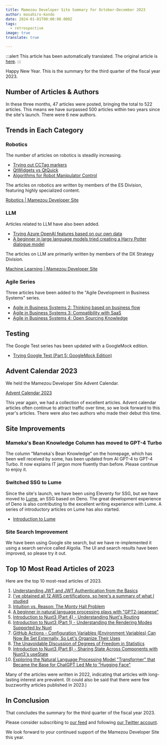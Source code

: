 ```yaml
---
title: Mamezou Developer Site Summary for October-December 2023
author: masahiro-kondo
date: 2024-01-01T00:00:00.000Z
tags:
  - retrospective
image: true
translate: true

---
```


:::alert
This article has been automatically translated.
The original article is [here](https://developer.mamezou-tech.com/blogs/2024/01/01/2023-3q-retrospective/).
:::



Happy New Year. This is the summary for the third quarter of the fiscal year 2023.

## Number of Articles & Authors
In these three months, 47 articles were posted, bringing the total to 522 articles. This means we have surpassed 500 articles within two years since the site's launch. There were 6 new authors.

## Trends in Each Category

### Robotics
The number of articles on robotics is steadily increasing.

- [Trying out CCTag markers](https://developer.mamezou-tech.com/robotics/vision/cctag/)
- [QtWidgets vs QtQuick](https://developer.mamezou-tech.com/robotics/gui/qtwidget-vs-qtquick/)
- [Algorithms for Robot Manipulator Control](https://developer.mamezou-tech.com/robotics/manip-algo/manip-algo/)

The articles on robotics are written by members of the ES Division, featuring highly specialized content.

[Robotics | Mamezou Developer Site](https://developer.mamezou-tech.com/robotics/)

### LLM
Articles related to LLM have also been added.

- [Trying Azure OpenAI features based on our own data](https://developer.mamezou-tech.com/ml/llm/llm-azure-openai-your-data/)
- [A beginner in large language models tried creating a Harry Potter dialogue model](https://developer.mamezou-tech.com/ml/llm/1006_llm-harry-potter/)

The articles on LLM are primarily written by members of the DX Strategy Division.

[Machine Learning | Mamezou Developer Site](https://developer.mamezou-tech.com/ml/)

### Agile Series
Three articles have been added to the "Agile Development in Business Systems" series.

- [Agile in Business Systems 2: Thinking based on business flow](https://developer.mamezou-tech.com/agile/bs-agile_02/)
- [Agile in Business Systems 3: Compatibility with SaaS](https://developer.mamezou-tech.com/agile/bs-agile_03/)
- [Agile in Business Systems 4: Open Sourcing Knowledge](https://developer.mamezou-tech.com/agile/bs-agile_04/)

## Testing

The Google Test series has been updated with a GoogleMock edition.

- [Trying Google Test (Part 5: GoogleMock Edition)](https://developer.mamezou-tech.com/blogs/2023/10/08/google-test-05/)

## Advent Calendar 2023

We held the Mamezou Developer Site Advent Calendar.

[Advent Calendar 2023](https://developer.mamezou-tech.com/events/advent-calendar/2023/)

This year again, we had a collection of excellent articles. Advent calendar articles often continue to attract traffic over time, so we look forward to this year's articles. There were also two authors who made their debut this time.

## Site Improvements

### Mameka's Bean Knowledge Column has moved to GPT-4 Turbo
The column "Mameka's Bean Knowledge" on the homepage, which has been well received by some, has been updated from AI GPT-4 to GPT-4 Turbo. It now explains IT jargon more fluently than before. Please continue to enjoy it.

### Switched SSG to Lume
Since the site's launch, we have been using Eleventy for SSG, but we have moved to [Lume](https://lume.land/), an SSG based on Deno. The great development experience of Deno is also contributing to the excellent writing experience with Lume. A series of introductory articles on Lume has also started.

- [Introduction to Lume](https://developer.mamezou-tech.com/frontend/#lume)

### Site Search Improvement
We have been using Google site search, but we have re-implemented it using a search service called Algolia. The UI and search results have been improved, so please try it out.

## Top 10 Most Read Articles of 2023

Here are the top 10 most-read articles of 2023.

1. [Understanding JWT and JWT Authentication from the Basics](https://developer.mamezou-tech.com/blogs/2022/12/08/jwt-auth/)
2. [I've obtained all 12 AWS certifications, so here's a summary of what I studied](https://developer.mamezou-tech.com/blogs/2022/12/12/aws_all_certified/)
3. [Intuition vs. Reason: The Monty Hall Problem](https://developer.mamezou-tech.com/blogs/2022/07/04/monty-hall-problem/)
4. [A beginner in natural language processing plays with "GPT2-japanese"](https://developer.mamezou-tech.com/blogs/2022/07/08/gpt-2-japanese/)
5. [Introduction to Nuxt3 (Part 4) - Understanding Nuxt's Routing](https://developer.mamezou-tech.com/nuxt/nuxt3-routing/)
6. [Introduction to Nuxt3 (Part 1) - Understanding the Rendering Modes Supported by Nuxt](https://developer.mamezou-tech.com/nuxt/nuxt3-rendering-mode/)
7. [GitHub Actions - Configuration Variables (Environment Variables) Can Now Be Set Externally, So Let's Organize Their Uses](https://developer.mamezou-tech.com/blogs/2023/01/16/github-actions-configuration-variables/)
8. [The Unavoidable Discussion of Degrees of Freedom in Statistics](https://developer.mamezou-tech.com/blogs/2022/06/20/degrees-of-freedom/)
9. [Introduction to Nuxt3 (Part 8) - Sharing State Across Components with Nuxt3's useState](https://developer.mamezou-tech.com/nuxt/nuxt3-state-management/)
10. [Exploring the Natural Language Processing Model "Transformer" that Became the Base for ChatGPT Led Me to "Hugging Face"](https://developer.mamezou-tech.com/blogs/2023/03/20/using-transformer-01/)

Many of the articles were written in 2022, indicating that articles with long-lasting interest are prevalent. (It could also be said that there were few buzzworthy articles published in 2023.)

## In Conclusion

That concludes the summary for the third quarter of the fiscal year 2023.

Please consider subscribing to [our feed](/feed/) and following [our Twitter account](https://twitter.com/MamezouDev).

We look forward to your continued support of the Mamezou Developer Site this year.
